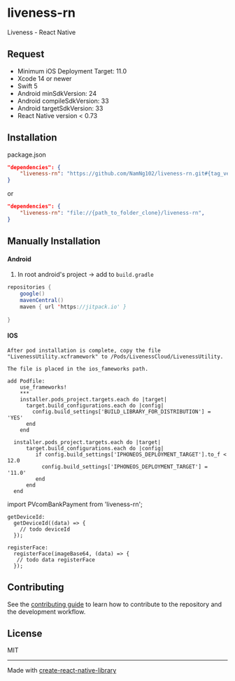 # liveness-rn

Liveness - React Native

## Request
  * Minimum iOS Deployment Target: 11.0
  * Xcode 14 or newer
  * Swift 5
  * Android minSdkVersion: 24
  * Android compileSdkVersion: 33
  * Android targetSdkVersion: 33
  * React Native version < 0.73

## Installation

package.json

```json
"dependencies": {
    "liveness-rn": "https://github.com/NamNg102/liveness-rn.git#{tag_version}",
}
```
or
```json
"dependencies": {
    "liveness-rn": "file://{path_to_folder_clone}/liveness-rn",
}
```

## Manually Installation

#### Android

1. In root android's project -> add to `build.gradle`

```java
repositories {
    google()
    mavenCentral()
    maven { url 'https://jitpack.io' }
    
}
```

#### IOS
```
After pod installation is complete, copy the file "LivenessUtility.xcframework" to /Pods/LivenessCloud/LivenessUtility.

The file is placed in the ios_fameworks path.

```
```
add Podfile:
    use_frameworks!
    ***
    installer.pods_project.targets.each do |target|
      target.build_configurations.each do |config|
        config.build_settings['BUILD_LIBRARY_FOR_DISTRIBUTION'] = 'YES'
      end
    end
```
```
  installer.pods_project.targets.each do |target|
      target.build_configurations.each do |config|
         if config.build_settings['IPHONEOS_DEPLOYMENT_TARGET'].to_f < 12.0
           config.build_settings['IPHONEOS_DEPLOYMENT_TARGET'] = '11.0'
         end
      end
  end
```

import PVcomBankPayment from 'liveness-rn';

```
getDeviceId:
  getDeviceId((data) => {
    // todo deviceId
  });

registerFace:
  registerFace(imageBase64, (data) => {
   // todo data registerFace
  });
```

## Contributing

See the [contributing guide](CONTRIBUTING.md) to learn how to contribute to the repository and the development workflow.

## License

MIT

---

Made with [create-react-native-library](https://github.com/callstack/react-native-builder-bob)
